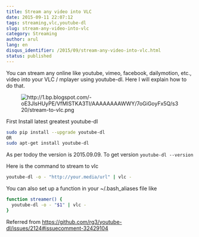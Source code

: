 ```yaml
---
title: Stream any video into VLC
date: 2015-09-11 22:07:12
tags: streaming,vlc,youtube-dl
slug: stream-any-video-into-vlc
category: Streaming
author: arul
lang: en
disqus_identifier: /2015/09/stream-any-video-into-vlc.html
status: published
---
```


You can stream any online like youtube, vimeo, facebook, dailymotion,
etc., video into your VLC / mplayer using youtube-dl. Here I will
explain how to do that.

<figure class="align-center">
<img
src="http://1.bp.blogspot.com/-oE3JlsHUyPE/VfMISTKA3TI/AAAAAAAAWWY/7oGiGoyFx5Q/s320/stream-to-vlc.png"
alt="http://1.bp.blogspot.com/-oE3JlsHUyPE/VfMISTKA3TI/AAAAAAAAWWY/7oGiGoyFx5Q/s320/stream-to-vlc.png" />
</figure>

First Install latest greatest youtube-dl

``` bash
sudo pip install --upgrade youtube-dl
OR
sudo apt-get install youtube-dl
```

As per todoy the version is 2015.09.09. To get version
`youtube-dl --version`

Here is the command to stream to vlc

``` bash
youtube-dl -o - "http://your.media/url" | vlc -
```

You can also set up a function in your \~/.bash_aliases file like

``` bash
function streamer() {
  youtube-dl -o - "$1" | vlc -
}
```

Referred from
<https://github.com/rg3/youtube-dl/issues/2124#issuecomment-32429104>
